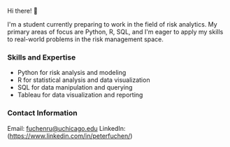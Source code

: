 Hi there! 👋

I'm a student currently preparing to work in the field of risk analytics. My primary areas of focus are Python, R, SQL, and I'm eager to apply my skills to real-world problems in the risk management space.

### Skills and Expertise

- Python for risk analysis and modeling
- R for statistical analysis and data visualization
- SQL for data manipulation and querying
- Tableau for data visualization and reporting

### Contact Information

Email: fuchenru@uchicago.edu
LinkedIn: (https://www.linkedin.com/in/peterfuchen/)
